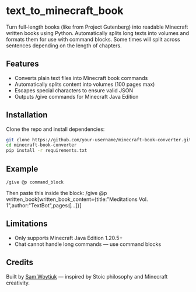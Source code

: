 # text_to_minecraft_book

Turn full-length books (like from Project Gutenberg) into readable Minecraft written books using Python. Automatically splits long texts into volumes and formats them for use with command blocks. Some times will split across sentences depending on the length of chapters.

## Features

- Converts plain text files into Minecraft book commands
- Automatically splits content into volumes (100 pages max)
- Escapes special characters to ensure valid JSON
- Outputs /give commands for Minecraft Java Edition

## Installation

Clone the repo and install dependencies:

```bash
git clone https://github.com/your-username/minecraft-book-converter.git
cd minecraft-book-converter
pip install -r requirements.txt
```
## Example

`/give @p command_block`

Then paste this inside the block:
/give @p written_book[written_book_content={title:"Meditations Vol. 1",author:"TextBot",pages:[...]}]


## Limitations

- Only supports Minecraft Java Edition 1.20.5+
- Chat cannot handle long commands — use command blocks

## Credits

Built by [Sam Woytiuk](https://www.linkedin.com/in/samuel-woytiuk) — inspired by Stoic philosophy and Minecraft creativity.
